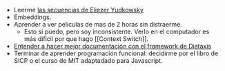 - Leerme [las secuencias de Eliezer Yudkowsky](https://www.lesswrong.com/highlights)
- Embeddings.
- Aprender a ver peliculas de mas de 2 horas sin distraerme.
	- Esto si puedo, pero soy inconsistente. Verlo en el computador es más dificil por que hago [[Context Switch]].
- [Entender a hacer mejor documentación con el framework de Diataxis](https://diataxis.fr/)
- Terminar de aprender programación funcional: decidirme por el libro de SICP o el curso de MIT adaptadado para Javascript.

